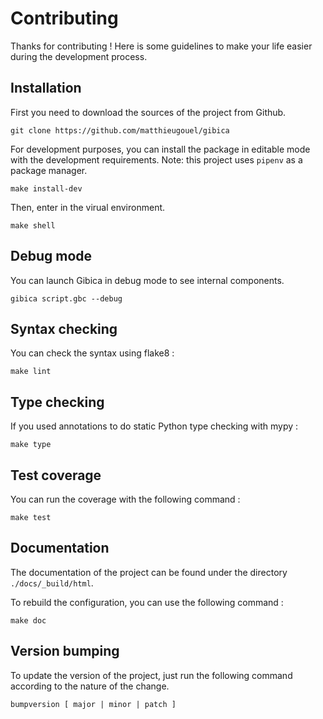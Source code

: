 # Contributing

Thanks for contributing ! Here is some guidelines to make your life easier during the development process.

## Installation

First you need to download the sources of the project from Github.

```
git clone https://github.com/matthieugouel/gibica
```

For development purposes, you can install the package in editable mode with the development requirements. Note: this project uses `pipenv` as a package manager.

```
make install-dev
```

Then, enter in the virual environment.

```
make shell
```

## Debug mode


You can launch Gibica in debug mode to see internal components.

```
gibica script.gbc --debug
```

## Syntax checking

You can check the syntax using flake8 :

```
make lint
```

## Type checking

If you used annotations to do static Python type checking with mypy :

```
make type
```

## Test coverage

You can run the coverage with the following command :

```
make test
```

## Documentation

The documentation of the project can be found under the directory `./docs/_build/html`.

To rebuild the configuration, you can use the following command :

```
make doc
```

## Version bumping

To update the version of the project, just run the following command according to the nature of the change.

```
bumpversion [ major | minor | patch ]
```
